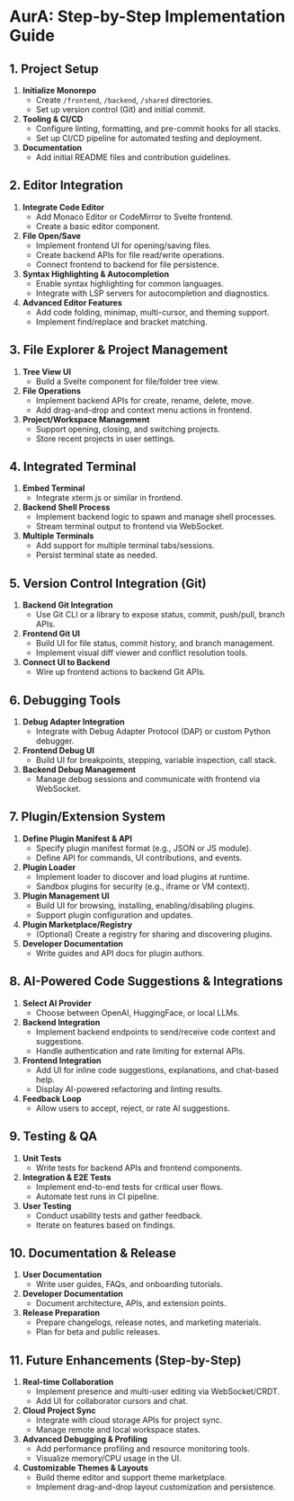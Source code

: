 # AurA: Step-by-Step Implementation Guide

## 1. Project Setup
1. **Initialize Monorepo**
   - Create `/frontend`, `/backend`, `/shared` directories.
   - Set up version control (Git) and initial commit.
2. **Tooling & CI/CD**
   - Configure linting, formatting, and pre-commit hooks for all stacks.
   - Set up CI/CD pipeline for automated testing and deployment.
3. **Documentation**
   - Add initial README files and contribution guidelines.

## 2. Editor Integration
1. **Integrate Code Editor**
   - Add Monaco Editor or CodeMirror to Svelte frontend.
   - Create a basic editor component.
2. **File Open/Save**
   - Implement frontend UI for opening/saving files.
   - Create backend APIs for file read/write operations.
   - Connect frontend to backend for file persistence.
3. **Syntax Highlighting & Autocompletion**
   - Enable syntax highlighting for common languages.
   - Integrate with LSP servers for autocompletion and diagnostics.
4. **Advanced Editor Features**
   - Add code folding, minimap, multi-cursor, and theming support.
   - Implement find/replace and bracket matching.

## 3. File Explorer & Project Management
1. **Tree View UI**
   - Build a Svelte component for file/folder tree view.
2. **File Operations**
   - Implement backend APIs for create, rename, delete, move.
   - Add drag-and-drop and context menu actions in frontend.
3. **Project/Workspace Management**
   - Support opening, closing, and switching projects.
   - Store recent projects in user settings.

## 4. Integrated Terminal
1. **Embed Terminal**
   - Integrate xterm.js or similar in frontend.
2. **Backend Shell Process**
   - Implement backend logic to spawn and manage shell processes.
   - Stream terminal output to frontend via WebSocket.
3. **Multiple Terminals**
   - Add support for multiple terminal tabs/sessions.
   - Persist terminal state as needed.

## 5. Version Control Integration (Git)
1. **Backend Git Integration**
   - Use Git CLI or a library to expose status, commit, push/pull, branch APIs.
2. **Frontend Git UI**
   - Build UI for file status, commit history, and branch management.
   - Implement visual diff viewer and conflict resolution tools.
3. **Connect UI to Backend**
   - Wire up frontend actions to backend Git APIs.

## 6. Debugging Tools
1. **Debug Adapter Integration**
   - Integrate with Debug Adapter Protocol (DAP) or custom Python debugger.
2. **Frontend Debug UI**
   - Build UI for breakpoints, stepping, variable inspection, call stack.
3. **Backend Debug Management**
   - Manage debug sessions and communicate with frontend via WebSocket.

## 7. Plugin/Extension System
1. **Define Plugin Manifest & API**
   - Specify plugin manifest format (e.g., JSON or JS module).
   - Define API for commands, UI contributions, and events.
2. **Plugin Loader**
   - Implement loader to discover and load plugins at runtime.
   - Sandbox plugins for security (e.g., iframe or VM context).
3. **Plugin Management UI**
   - Build UI for browsing, installing, enabling/disabling plugins.
   - Support plugin configuration and updates.
4. **Plugin Marketplace/Registry**
   - (Optional) Create a registry for sharing and discovering plugins.
5. **Developer Documentation**
   - Write guides and API docs for plugin authors.

## 8. AI-Powered Code Suggestions & Integrations
1. **Select AI Provider**
   - Choose between OpenAI, HuggingFace, or local LLMs.
2. **Backend Integration**
   - Implement backend endpoints to send/receive code context and suggestions.
   - Handle authentication and rate limiting for external APIs.
3. **Frontend Integration**
   - Add UI for inline code suggestions, explanations, and chat-based help.
   - Display AI-powered refactoring and linting results.
4. **Feedback Loop**
   - Allow users to accept, reject, or rate AI suggestions.

## 9. Testing & QA
1. **Unit Tests**
   - Write tests for backend APIs and frontend components.
2. **Integration & E2E Tests**
   - Implement end-to-end tests for critical user flows.
   - Automate test runs in CI pipeline.
3. **User Testing**
   - Conduct usability tests and gather feedback.
   - Iterate on features based on findings.

## 10. Documentation & Release
1. **User Documentation**
   - Write user guides, FAQs, and onboarding tutorials.
2. **Developer Documentation**
   - Document architecture, APIs, and extension points.
3. **Release Preparation**
   - Prepare changelogs, release notes, and marketing materials.
   - Plan for beta and public releases.

## 11. Future Enhancements (Step-by-Step)
1. **Real-time Collaboration**
   - Implement presence and multi-user editing via WebSocket/CRDT.
   - Add UI for collaborator cursors and chat.
2. **Cloud Project Sync**
   - Integrate with cloud storage APIs for project sync.
   - Manage remote and local workspace states.
3. **Advanced Debugging & Profiling**
   - Add performance profiling and resource monitoring tools.
   - Visualize memory/CPU usage in the UI.
4. **Customizable Themes & Layouts**
   - Build theme editor and support theme marketplace.
   - Implement drag-and-drop layout customization and persistence. 